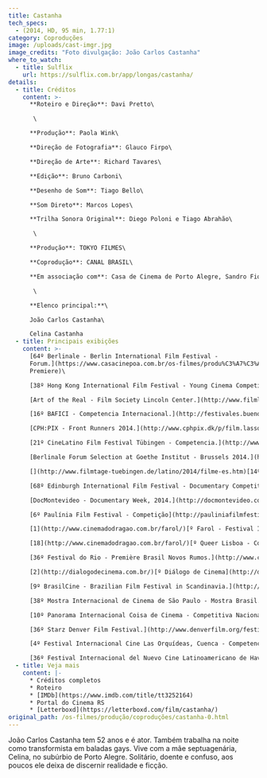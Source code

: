 ```yaml
---
title: Castanha
tech_specs:
  - (2014, HD, 95 min, 1.77:1)
category: Coproduções
image: /uploads/cast-imgr.jpg
image_credits: "Foto divulgação: João Carlos Castanha"
where_to_watch:
  - title: Sulflix
    url: https://sulflix.com.br/app/longas/castanha/
details:
  - title: Créditos
    content: >-
      **Roteiro e Direção**: Davi Pretto\

       \

      **Produção**: Paola Wink\

      **Direção de Fotografia**: Glauco Firpo\

      **Direção de Arte**: Richard Tavares\

      **Edição**: Bruno Carboni\

      **Desenho de Som**: Tiago Bello\

      **Som Direto**: Marcos Lopes\

      **Trilha Sonora Original**: Diego Poloni e Tiago Abrahão\

       \

      **Produção**: TOKYO FILMES\

      **Coprodução**: CANAL BRASIL\

      **Em associação com**: Casa de Cinema de Porto Alegre, Sandro Fiorin e Gogó Conteúdo Sonoro.\

       \

      **Elenco principal:**\

      João Carlos Castanha\

      Celina Castanha
  - title: Principais exibições
    content: >-
      [64º Berlinale - Berlin International Film Festival -
      Forum.](https://www.casacinepoa.com.br/os-filmes/produ%C3%A7%C3%A3o/coprodu%C3%A7%C3%B5es/castanha-0.html#tab=filmStills) (World
      Premiere)\

      [38º Hong Kong International Film Festival - Young Cinema Competition.](http://www.hkiff.org.hk/eng/film/detail/38176-castanha.html)\

      [Art of the Real - Film Society Lincoln Center.](http://www.filmlinc.com/films/on-sale/castanha)\

      [16º BAFICI - Competencia Internacional.](http://festivales.buenosaires.gob.ar/bafici/es/ficha/27/Castanha) (Prêmio FEISAL - Menção Especial)\

      [CPH:PIX - Front Runners 2014.](http://www.cphpix.dk/p/film.lasso?ser=2305&s=2014007&e=1)\

      [21º CineLatino Film Festival Tübingen - Competencia.](http://www.filmtage-tuebingen.de/latino/2014/filme-es.htm)\

      [Berlinale Forum Selection at Goethe Institut - Brussels 2014.](http://www.arsenal-berlin.de/en/berlinale-forum/news/single/article/4772/170.html)\

      [](http://www.filmtage-tuebingen.de/latino/2014/filme-es.htm)[14º Las Palmas Film Festival - Sección Oficial.](http://lpafilmfestival.com/) (Prêmio de Melhor Ator)\

      [68º Edinburgh International Film Festival - Documentary Competition.](http://www.filmtage-tuebingen.de/latino/2014/filme-es.htm)\

      [DocMontevideo - Documentary Week, 2014.](http://docmontevideo.com/)\

      [6º Paulínia Film Festival - Competição](http://pauliniafilmfestival.com.br/)[.](http://pauliniafilmfestival.com.br/) (Prêmio de Melhor Som)\

      [1](http://www.cinemadodragao.com.br/farol/)[º Farol - Festival Internacional de Cinema de Fortaleza.](http://www.cinemadodragao.com.br/farol/)\

      [18](http://www.cinemadodragao.com.br/farol/)[º Queer Lisboa - Competição de Documentário.](http://queerlisboa.pt/)\

      [36º Festival do Rio - Première Brasil Novos Rumos.](http://www.cinemadodragao.com.br/farol/) (Prêmio de Melhor Filme)\

      [2](http://dialogodecinema.com.br/)[º Diálogo de Cinema](http://dialogodecinema.com.br/). (Filme de Abertura)\

      [9º BrasilCine - Brazilian Film Festival in Scandinavia.](http://brasilcine.se/2014/films/castanha/) (Filme de Encerramento)\

      [38º Mostra Internacional de Cinema de São Paulo - Mostra Brasil.](http://38.mostra.org/br/filme/8114-CASTANHA)\

      [10º Panorama Internacional Coisa de Cinema - Competitiva Nacional.](http://coisadecinema.com.br/x_panorama/filmes/competitiva-nacional/)\

      [36º Starz Denver Film Festival.](http://www.denverfilm.org/festival/film/detail.aspx?id=26880&FID=80)\

      [4º Festival Internacional Cine Las Orquídeas, Cuenca - Competencia Opera Prima.](http://festivalcineorquidea.com/festival2014/index.php/2011-12-21-11-51-15/opera-prima-iberoamericana)\

      [36º Festival Internacional del Nuevo Cine Latinoamericano de Havana - Competencia Documental.](http://habanafilmfestival.com/filme/index.php?filmCode=25146)
  - title: Veja mais
    content: |-
      * Créditos completos
      * Roteiro
      * [IMDb](https://www.imdb.com/title/tt3252164)
      * Portal do Cinema RS
      * ﻿[Letterboxd](https://letterboxd.com/film/castanha/)
original_path: /os-filmes/produção/coproduções/castanha-0.html
---
```

João Carlos Castanha tem 52 anos e é ator. Também trabalha na noite como transformista em baladas gays. Vive com a mãe septuagenária, Celina, no subúrbio de Porto Alegre. Solitário, doente e confuso, aos poucos ele deixa de discernir realidade e ficção.